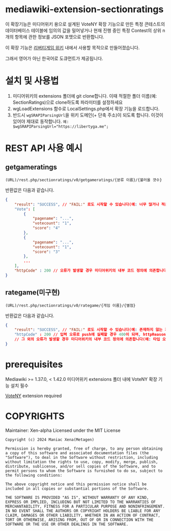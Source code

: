 # mediawiki-extension-sectionratings
이 확장기능은 미디어위키 용으로 설계된 VoteNY 확장 기능으로 만든 특정 콘테스트의 데이터베이스 테이블에 임의의 값을 밀어넣거나
현재 진행 중인 특정 Contest의 상위 n개의 항목에 관한 정보를 JSON 포맷으로 반환합니다.

이 확장 기능은 [리버티게임 위키](https://libertyga.me) 내에서 사용할 목적으로 만들어졌습니다.

그래서 영어가 아닌 한국어로 도큐먼트가 제공됩니다.

# 설치 및 사용법
1. 미디어위키의 extensions 폴더에 git clone합니다. 이때 적절한 폴더 이름(예: SectionRatings)으로 clone하도록 파라미터를 설정하세요
2. wgLoadExtensions 함수로 LocalSettings.php에서 확장 기능을 로드합니다.
3. 반드시 ```wgSRAPIParsingUrl```을 위키 도메인(+ 단축 주소)이 되도록 합니다. 이것이 있어야 제대로 동작합니다.
```예: $wgSRAPIParsingUrl="https://libertyga.me";```


# REST API 사용 예시
## getgameratings
```(URL)/rest.php/sectionratings/v0/getgameratings/{분류 이름}/{불러올 갯수}```

반환값은 다음과 같습니다.
```json
{
    "result": "SUCCESS", // "FAIL:" 로도 시작할 수 있습니다(예: 너무 많거나 적은 게임 정보 갯수). 이 경우 공백을 '-' 문자로 치환한 한 줄 오류 내용을 담은 "error"가 추가로 전달되어야 합니다.
    "Vote": [
        {
            "pagename": "...",
            "votecount": "1",
            "score": "4"
        },
        {
            "pagename": "...",
            "votecount": "1",
            "score": "3"
        },
        ...
    ],
    "httpCode" : 200 // 오류가 발생할 경우 미디어위키의 내부 코드 정의에 의존합니다(예: 타입 오류시 400)
}
```
## rategame(미구현)
```(URL)/rest.php/sectionratings/v0/rategame/{게임 이름}/{별점}```

반환값은 다음과 같습니다.

```json
{
    "result": "SUCCESS", // "FAIL:" 로도 시작할 수 있습니다(예: 존재하지 않는 게임에 대해 평가)
    "httpCode" : 200 // 입력 오류로 push에 실패할 경우 400이 되며, httpReason이 추가로 전달됩니다(Bad Request)
    // 그 외의 오류가 발생할 경우 미디어위키의 내부 코드 정의에 의존합니다(예: 타입 오류시 400)
}
```
# prerequisites
 Mediawiki >= 1.37.0, < 1.42.0
 미디어위키 extensions 폴더 내에 VoteNY 확장 기능 설치 필수
 
 [VoteNY](https://www.mediawiki.org/wiki/Extension:VoteNY) extension required

 # COPYRIGHTS
 Maintainer: Xen-alpha
 Licensed under the MIT License
 ```
Copyright (c) 2024 Maniac Xena(Metagen)

Permission is hereby granted, free of charge, to any person obtaining a copy of this software and associated documentation files (the "Software"), to deal in the Software without restriction, including without limitation the rights to use, copy, modify, merge, publish, distribute, sublicense, and/or sell copies of the Software, and to permit persons to whom the Software is furnished to do so, subject to the following conditions:

The above copyright notice and this permission notice shall be included in all copies or substantial portions of the Software.

THE SOFTWARE IS PROVIDED "AS IS", WITHOUT WARRANTY OF ANY KIND, EXPRESS OR IMPLIED, INCLUDING BUT NOT LIMITED TO THE WARRANTIES OF MERCHANTABILITY, FITNESS FOR A PARTICULAR PURPOSE AND NONINFRINGEMENT. IN NO EVENT SHALL THE AUTHORS OR COPYRIGHT HOLDERS BE LIABLE FOR ANY CLAIM, DAMAGES OR OTHER LIABILITY, WHETHER IN AN ACTION OF CONTRACT, TORT OR OTHERWISE, ARISING FROM, OUT OF OR IN CONNECTION WITH THE SOFTWARE OR THE USE OR OTHER DEALINGS IN THE SOFTWARE.
 ```
